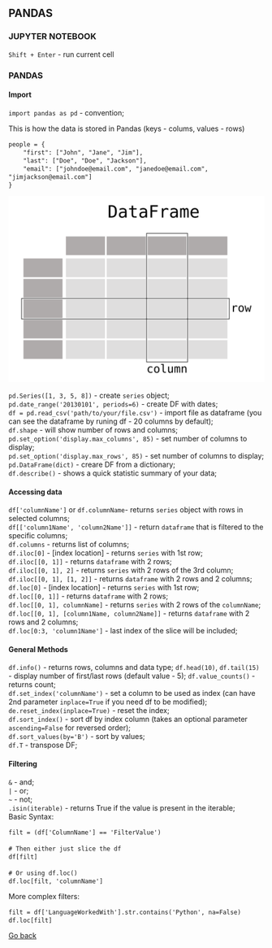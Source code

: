 ## PANDAS

### JUPYTER NOTEBOOK
`Shift + Enter` - run current cell

### PANDAS

#### Import
`import pandas as pd` - convention;  

This is how the data is stored in Pandas (keys - colums, values - rows)

    people = {
        "first": ["John", "Jane", "Jim"],
        "last": ["Doe", "Doe", "Jackson"],
        "email": ["johndoe@email.com", "janedoe@email.com", "jimjackson@email.com"]
    }

![DataFrame Representation](./assets/dataframe.svg)

`pd.Series([1, 3, 5, 8])` - create `series` object;  
`pd.date_range('20130101', periods=6)` - create DF with dates;  
`df = pd.read_csv('path/to/your/file.csv')` - import file as dataframe (you can see the dataframe by runing df - 20 columns by default);  
`df.shape` - will show number of rows and columns;   
`pd.set_option('display.max_columns', 85)` - set number of columns to display;  
`pd.set_option('display.max_rows', 85)` - set number of columns to display;   
`pd.DataFrame(dict)` - creare DF from a dictionary;  
`df.describe()` - shows a quick statistic summary of your data;  

#### Accessing data
`df['columnName']` or `df.columnName`- returns `series` object with rows in selected columns;  
`df[['column1Name', 'column2Name']]` - return `dataframe` that is filtered to the specific columns;  
`df.columns` - returns list of columns;  
`df.iloc[0]` - [index location] - returns `series` with 1st row;  
`df.iloc[[0, 1]]` - returns `dataframe` with 2 rows;  
`df.iloc[[0, 1], 2]` - returns `series` with 2 rows of the 3rd column;  
`df.iloc[[0, 1], [1, 2]]` - returns `dataframe` with 2 rows and 2 columns;  
`df.loc[0]` - [index location] - returns `series` with 1st row;  
`df.loc[[0, 1]]` - returns `dataframe` with 2 rows;  
`df.loc[[0, 1], columnName]` - returns `series` with 2 rows of the `columnName`;  
`df.loc[[0, 1], [column1Name, column2Name]]` - returns `dataframe` with 2 rows and 2 columns;  
`df.loc[0:3, 'column1Name']` - last index of the slice will be included;  

#### General Methods
`df.info()` - returns rows, columns and data type; 
`df.head(10)`, `df.tail(15)` - display number of first/last rows (default value - 5); 
`df.value_counts()` - returns count;  
`df.set_index('columnName')` - set a column to be used as index (can have 2nd parameter `inplace=True` if you need df to be modified);  
`de.reset_index(inplace=True)` - reset the index;  
`df.sort_index()` - sort df by index column (takes an optional parameter `ascending=False` for reversed order);  
`df.sort_values(by='B')` - sort by values;  
`df.T` - transpose DF;  


#### Filtering
`&` - and;  
`|` - or;  
`~` - not;  
`.isin(iterable)` - returns True if the value is present in the iterable;  
Basic Syntax:

    filt = (df['ColumnName'] == 'FilterValue')
    
    # Then either just slice the df
    df[filt]

    # Or using df.loc()
    df.loc[filt, 'columnName']

More complex filters:

    filt = df['LanguageWorkedWith'].str.contains('Python', na=False)
    df.loc[filt]







[Go back](./README.md)
